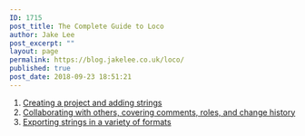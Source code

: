 ```yaml
---
ID: 1715
post_title: The Complete Guide to Loco
author: Jake Lee
post_excerpt: ""
layout: page
permalink: https://blog.jakelee.co.uk/loco/
published: true
post_date: 2018-09-23 18:51:21
---
```

<ol>
 	<li><a href="https://blog.jakelee.co.uk/loco-1-string-management-for-multi-platform-multi-locale-projects/">Creating a project and adding strings</a></li>
 	<li><a href="https://blog.jakelee.co.uk/loco-2-collaborating-with-others/">Collaborating with others, covering comments, roles, and change history</a></li>
 	<li><a href="https://blog.jakelee.co.uk/loco-3-exporting-strings/">Exporting strings in a variety of formats</a></li>
</ol>